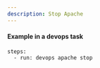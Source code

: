 ```yaml
---
description: Stop Apache
---
```


#### Example in a devops task

    steps:
      - run: devops apache stop

